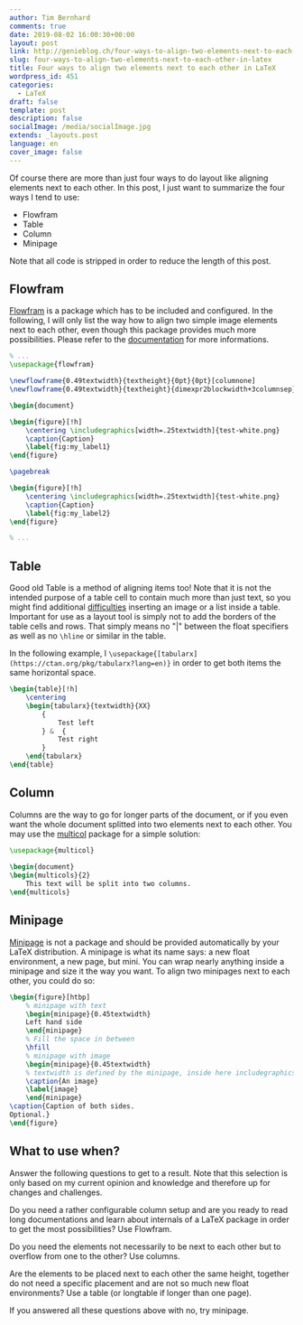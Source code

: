 ```yaml
---
author: Tim Bernhard
comments: true
date: 2019-08-02 16:00:30+00:00
layout: post
link: http://genieblog.ch/four-ways-to-align-two-elements-next-to-each-other-in-latex/
slug: four-ways-to-align-two-elements-next-to-each-other-in-latex
title: Four ways to align two elements next to each other in LaTeX
wordpress_id: 451
categories:
  - LaTeX
draft: false
template: post
description: false
socialImage: /media/socialImage.jpg
extends: _layouts.post
language: en
cover_image: false
---
```


Of course there are more than just four ways to do layout like aligning elements next to each other.
In this post, I just want to summarize the four ways I tend to use:

  * Flowfram
  * Table
  * Column
  * Minipage

Note that all code is stripped in order to reduce the length of this post. 

## Flowfram

[Flowfram](https://ctan.org/pkg/flowfram?lang=en) is a package which has to be included and configured.
In the following, I will only list the way how to align two simple image elements next to each other, even though this package provides much more possibilities.
Please refer to the [documentation](http://mirrors.ctan.org/macros/latex/contrib/flowfram/flowfram.pdf) for more informations.

```tex
% ...
\usepackage{flowfram}

\newflowframe{0.49textwidth}{textheight}{0pt}{0pt}[columnone]
\newflowframe{0.49textwidth}{textheight}{dimexpr2blockwidth+3columnsep}{0pt}[columntwo]

\begin{document}

\begin{figure}[!h]
    \centering \includegraphics[width=.25textwidth]{test-white.png}
    \caption{Caption}
    \label{fig:my_label1}
\end{figure}

\pagebreak

\begin{figure}[!h]
    \centering \includegraphics[width=.25textwidth]{test-white.png}
    \caption{Caption}
    \label{fig:my_label2}
\end{figure}

% ...
```

## Table

Good old Table is a method of aligning items too! Note that it is not the intended purpose of a table cell to contain much more than just text, so you might find additional [difficulties](https://tex.stackexchange.com/questions/53061/insert-image-and-list-inside-a-table) inserting an image or a list inside a table.
Important for use as a layout tool is simply not to add the borders of the table cells and rows.
That simply means no "|" between the float specifiers as well as no `\hline` or similar in the table.

In the following example, I `\usepackage{[tabularx](https://ctan.org/pkg/tabularx?lang=en)}` in order to get both items the same horizontal space.

```tex
\begin{table}[!h]
    \centering
    \begin{tabularx}{textwidth}{XX}
        {
            Test left
        } &  {
            Test right
        }
    \end{tabularx}
\end{table}
```

## Column

Columns are the way to go for longer parts of the document, or if you even want the whole document splitted into two elements next to each other.
You may use the [multicol](https://ctan.org/pkg/multicol?lang=en) package for a simple solution:

    
```tex
\usepackage{multicol}
    
\begin{document}
\begin{multicols}{2}
    This text will be split into two columns. 
\end{multicols}
```

## Minipage

[Minipage](http://www.sascha-frank.com/latex-minipage.html) is not a package and should be provided automatically by your LaTeX distribution.
A minipage is what its name says: a new float environment, a new page, but mini.
You can wrap nearly anything inside a minipage and size it the way you want.
To align two minipages next to each other, you could do so:


```tex
\begin{figure}[htbp]
    % minipage with text
    \begin{minipage}{0.45textwidth} 
    Left hand side
    \end{minipage}
    % Fill the space in between
    \hfill
    % minipage with image
    \begin{minipage}{0.45textwidth}
    % textwidth is defined by the minipage, inside here includegraphics[width=textwidth]{test.png}
    \caption{An image}
    \label{image} 
    \end{minipage}
\caption{Caption of both sides.
Optional.}
\end{figure}
```

## What to use when?

Answer the following questions to get to a result.
Note that this selection is only based on my current opinion and knowledge and therefore up for changes and challenges.

Do you need a rather configurable column setup and are you ready to read long documentations and learn about internals of a LaTeX package in order to get the most possibilities? Use Flowfram.

Do you need the elements not necessarily to be next to each other but to overflow from one to the other? Use columns.

Are the elements to be placed next to each other the same height, together do not need a specific placement and are not so much new float environments? Use a table (or longtable if longer than one page).

If you answered all these questions above with no, try minipage. 

